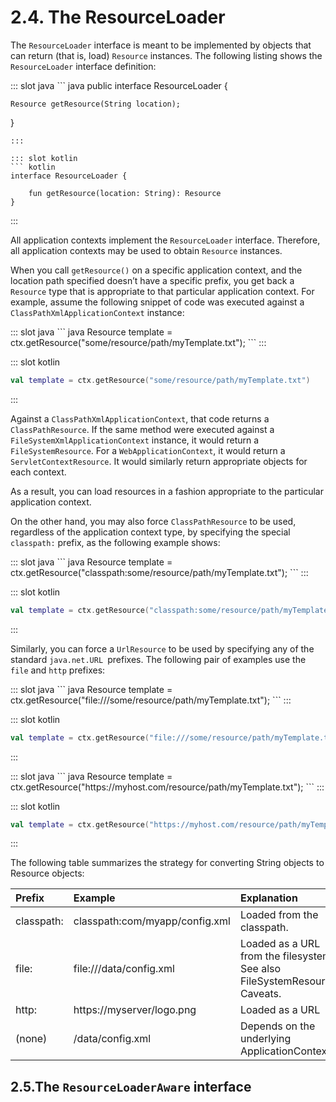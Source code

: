 # 2.4. The ResourceLoader

The `ResourceLoader` interface is meant to be implemented by objects that can return (that is, load) `Resource` instances. The following listing shows the `ResourceLoader` interface definition:

<SwitchCode>
::: slot java
``` java
public interface ResourceLoader {

    Resource getResource(String location);
}
```
:::

::: slot kotlin
``` kotlin
interface ResourceLoader {

    fun getResource(location: String): Resource
}
```
:::
</SwitchCode>

All application contexts implement the `ResourceLoader` interface. Therefore, all application contexts may be used to obtain `Resource` instances.

When you call `getResource()` on a specific application context, and the location path specified doesn’t have a specific prefix, you get back a `Resource` type that is appropriate to that particular application context. For example, assume the following snippet of code was executed against a `ClassPathXmlApplicationContext` instance:


<SwitchCode>
::: slot java
``` java
Resource template = ctx.getResource("some/resource/path/myTemplate.txt");
```
:::

::: slot kotlin
``` kotlin
val template = ctx.getResource("some/resource/path/myTemplate.txt")
```
:::
</SwitchCode>

Against a `ClassPathXmlApplicationContext`, that code returns a `ClassPathResource`. If the same method were executed against a `FileSystemXmlApplicationContext` instance, it would return a `FileSystemResource`. For a `WebApplicationContext`, it would return a `ServletContextResource`. It would similarly return appropriate objects for each context.

As a result, you can load resources in a fashion appropriate to the particular application context.

On the other hand, you may also force `ClassPathResource` to be used, regardless of the application context type, by specifying the special `classpath:` prefix, as the following example shows:

<SwitchCode>
::: slot java
``` java
Resource template = ctx.getResource("classpath:some/resource/path/myTemplate.txt");
```
:::

::: slot kotlin
``` kotlin
val template = ctx.getResource("classpath:some/resource/path/myTemplate.txt")
```
:::
</SwitchCode>

Similarly, you can force a `UrlResource` to be used by specifying any of the standard `java.net.URL `prefixes. The following pair of examples use the `file` and `http` prefixes:

<SwitchCode>
::: slot java
``` java
Resource template = ctx.getResource("file:///some/resource/path/myTemplate.txt");
```
:::

::: slot kotlin
``` kotlin
val template = ctx.getResource("file:///some/resource/path/myTemplate.txt")
```
:::
</SwitchCode>

<SwitchCode>
::: slot java
``` java
Resource template = ctx.getResource("https://myhost.com/resource/path/myTemplate.txt");
```
:::

::: slot kotlin
``` kotlin
val template = ctx.getResource("https://myhost.com/resource/path/myTemplate.txt")
```
:::
</SwitchCode>

The following table summarizes the strategy for converting String objects to Resource objects:


| Prefix | Example | Explanation |
| :-----| :---- | :---- |
| classpath: | classpath:com/myapp/config.xml | Loaded from the classpath. |
| file: | file:///data/config.xml | Loaded as a URL from the filesystem. See also FileSystemResource Caveats. |
| http: | https://myserver/logo.png | Loaded as a URL |
| (none) | /data/config.xml | Depends on the underlying ApplicationContext. |

## 2.5.The `ResourceLoaderAware` interface
